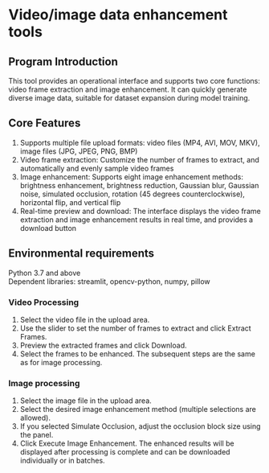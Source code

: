 # Video/image data enhancement tools
## Program Introduction
This tool provides an operational interface and supports two core functions: video frame extraction and image enhancement. It can quickly generate diverse image data, suitable for dataset expansion during model training.<br>
## Core Features
1. Supports multiple file upload formats: video files (MP4, AVI, MOV, MKV), image files (JPG, JPEG, PNG, BMP)<br>
2. Video frame extraction: Customize the number of frames to extract, and automatically and evenly sample video frames<br>
3. Image enhancement: Supports eight image enhancement methods: brightness enhancement, brightness reduction, Gaussian blur, Gaussian noise, simulated occlusion, rotation (45 degrees counterclockwise), horizontal flip, and vertical flip<br>
4. Real-time preview and download: The interface displays the video frame extraction and image enhancement results in real time, and provides a download button<br>

##  Environmental requirements
Python 3.7 and above<br>
Dependent libraries: streamlit, opencv-python, numpy, pillow<br>

### Video Processing
1. Select the video file in the upload area.<br>
2. Use the slider to set the number of frames to extract and click Extract Frames.<br>
3. Preview the extracted frames and click Download.<br>
4. Select the frames to be enhanced. The subsequent steps are the same as for image processing.<br>

### Image processing
1. Select the image file in the upload area.<br>
2. Select the desired image enhancement method (multiple selections are allowed).<br>
3. If you selected Simulate Occlusion, adjust the occlusion block size using the panel.<br>
4. Click Execute Image Enhancement. The enhanced results will be displayed after processing is complete and can be downloaded individually or in batches.
